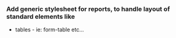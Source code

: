 ### Add generic stylesheet for reports, to handle  layout of standard elements like
* tables - ie: form-table etc...
